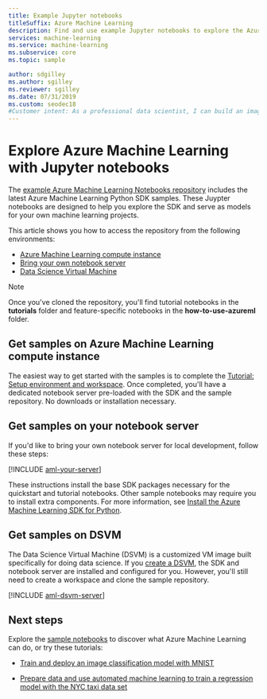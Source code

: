 ```yaml
---
title: Example Jupyter notebooks
titleSuffix: Azure Machine Learning
description: Find and use example Jupyter notebooks to explore the Azure Machine Learning Python for SDK.
services: machine-learning
ms.service: machine-learning
ms.subservice: core
ms.topic: sample

author: sdgilley
ms.author: sgilley
ms.reviewer: sgilley
ms.date: 07/31/2019
ms.custom: seodec18
#Customer intent: As a professional data scientist, I can build an image classification model with Azure Machine Learning using Python in a Jupyter notebook.
---
```


# Explore Azure Machine Learning with Jupyter notebooks

The [example Azure Machine Learning Notebooks repository](https://github.com/azure/machinelearningnotebooks) includes the latest Azure Machine Learning Python SDK samples. These Juypter notebooks are designed to help you explore the SDK and serve as models for your own machine learning projects.

This article shows you how to access the repository from the following environments:

- [Azure Machine Learning compute instance](#notebookvm)
- [Bring your own notebook server](#byo)
- [Data Science Virtual Machine](#dsvm)

> [!NOTE]
> Once you've cloned the repository, you'll find tutorial notebooks in the **tutorials** folder and feature-specific notebooks in the **how-to-use-azureml** folder.

<a name="notebookvm"></a>
## Get samples on Azure Machine Learning compute instance

The easiest way to get started with the samples is to complete the [Tutorial: Setup environment and workspace](tutorial-1st-experiment-sdk-setup.md). Once completed, you'll have a dedicated notebook server pre-loaded with the SDK and the sample repository. No downloads or installation necessary.

<a name="byo"></a>

## Get samples on your notebook server

If you'd like to bring your own notebook server for local development, follow these steps:

[!INCLUDE [aml-your-server](../../../includes/aml-your-server.md)]

These instructions install the base SDK packages necessary for the quickstart and tutorial notebooks. Other sample notebooks may require you to install extra components. For more information, see [Install the Azure Machine Learning SDK for Python](https://docs.microsoft.com/python/api/overview/azure/ml/install).

<a name="dsvm"></a>
## Get samples on DSVM

The Data Science Virtual Machine (DSVM) is a customized VM image built specifically for doing data science. If you [create a DSVM](how-to-configure-environment.md#dsvm), the SDK and notebook server are installed and configured for you. However, you'll still need to create a workspace and clone the sample repository.

[!INCLUDE [aml-dsvm-server](../../../includes/aml-dsvm-server.md)]

## Next steps

Explore the [sample notebooks](https://aka.ms/aml-notebooks) to discover what Azure Machine Learning can do, or try these tutorials:

- [Train and deploy an image classification model with MNIST](tutorial-train-models-with-aml.md)

- [Prepare data and use automated machine learning to train a regression model with the NYC taxi data set](tutorial-auto-train-models.md)
